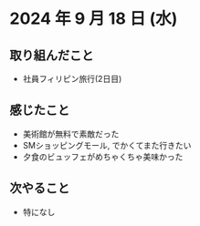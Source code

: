 # 2024 年 9 月 18 日 (水)

## 取り組んだこと
- 社員フィリピン旅行(2日目)

## 感じたこと
- 美術館が無料で素敵だった
- SMショッピングモール, でかくてまた行きたい
- 夕食のビュッフェがめちゃくちゃ美味かった

## 次やること
- 特になし

